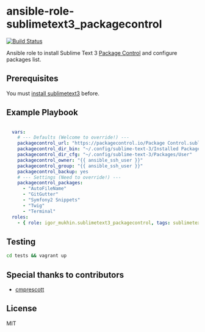 # ansible-role-sublimetext3_packagecontrol
[![Build Status](https://travis-ci.org/ansible-roles/ansible-role-sublimetext3_packagecontrol.svg?branch=master)](https://travis-ci.org/ansible-roles/ansible-role-sublimetext3_packagecontrol)

Ansible role to install Sublime Text 3 [Package Control](https://packagecontrol.io/) and configure packages list.

## Prerequisites

You must [install sublimetext3](https://galaxy.ansible.com/list#/roles/3070) before.

## Example Playbook

```yml

  vars:
    # --- Defaults (Welcome to override!) ---
    packagecontrol_url: "https://packagecontrol.io/Package Control.sublime-package"
    packagecontrol_dir_bin: "~/.config/sublime-text-3/Installed Packages"
    packagecontrol_dir_cfg: "~/.config/sublime-text-3/Packages/User"
    packagecontrol_owner: "{{ ansible_ssh_user }}"
    packagecontrol_group: "{{ ansible_ssh_user }}"
    packagecontrol_backup: yes
    # --- Settings (Need to override!) ---
    packagecontrol_packages:
      - "AutoFileName"
      - "GitGutter"
      - "Symfony2 Snippets"
      - "Twig"
      - "Terminal"
  roles:
    - { role: igor_mukhin.sublimetext3_packagecontrol, tags: sublimetext3 }

```

## Testing

```bash
cd tests && vagrant up
```

## Special thanks to contributors

* [cmprescott](https://github.com/cmprescott)

## License

MIT
